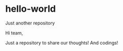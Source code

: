 # hello-world
Just another repository

Hi team,

Just a repository to share our thoughts!
And codings!
